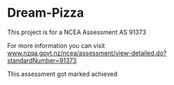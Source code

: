 # Dream-Pizza
This project is for a NCEA Assessment AS 91373

For more information you can visit www.nzqa.govt.nz/ncea/assessment/view-detailed.do?standardNumber=91373

This assessment got marked achieved
